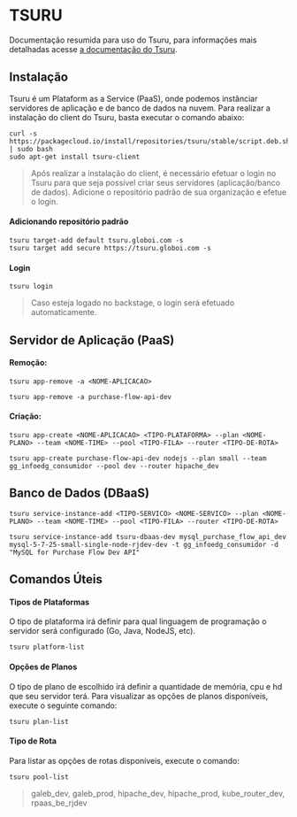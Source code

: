 # TSURU

Documentação resumida para uso do Tsuru, para informações mais detalhadas acesse [a documentação do Tsuru](https://tsuru.io/).

## Instalação

Tsuru é um Plataform as a Service (PaaS), onde podemos instânciar servidores de aplicação e de banco de dados na nuvem.
Para realizar a instalação do client do Tsuru, basta executar o comando abaixo:

```
curl -s https://packagecloud.io/install/repositories/tsuru/stable/script.deb.sh | sudo bash
sudo apt-get install tsuru-client
```

> Após realizar a instalação do client, é necessário efetuar o login no Tsuru para que seja possível criar seus servidores (aplicação/banco de dados). Adicione o repositório padrão de sua organização e efetue o login.


#### Adicionando repositório padrão
```
tsuru target-add default tsuru.globoi.com -s
tsuru target add secure https://tsuru.globoi.com -s
```

#### Login
```
tsuru login
```
> Caso esteja logado no backstage, o login será efetuado automaticamente.


## Servidor de Aplicação (PaaS)

#### Remoção:

```
tsuru app-remove -a <NOME-APLICACAO>

tsuru app-remove -a purchase-flow-api-dev
```

#### Criação:

```
tsuru app-create <NOME-APLICACAO> <TIPO-PLATAFORMA> --plan <NOME-PLANO> --team <NOME-TIME> --pool <TIPO-FILA> --router <TIPO-DE-ROTA>

tsuru app-create purchase-flow-api-dev nodejs --plan small --team gg_infoedg_consumidor --pool dev --router hipache_dev
```

## Banco de Dados (DBaaS)

```
tsuru service-instance-add <TIPO-SERVICO> <NOME-SERVICO> --plan <NOME-PLANO> --team <NOME-TIME> --pool <TIPO-FILA> --router <TIPO-DE-ROTA>

tsuru service-instance-add tsuru-dbaas-dev mysql_purchase_flow_api_dev mysql-5-7-25-small-single-node-rjdev-dev -t gg_infoedg_consumidor -d "MySQL for Purchase Flow Dev API"
```

## Comandos Úteis

#### Tipos de Plataformas
O tipo de plataforma irá definir para qual linguagem de programação o servidor será configurado (Go, Java, NodeJS, etc).

```
tsuru platform-list
```

#### Opções de Planos
O tipo de plano de escolhido irá definir a quantidade de memória, cpu e hd que seu servidor terá. Para visualizar as opções de planos disponíveis, execute o seguinte comando:

```
tsuru plan-list
```

#### Tipo de Rota
Para listar as opções de rotas disponíveis, execute o comando:
```
tsuru pool-list
```
 > galeb_dev, galeb_prod, hipache_dev, hipache_prod, kube_router_dev, rpaas_be_rjdev
 
